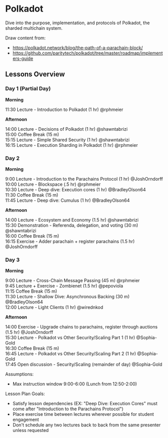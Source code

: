 # Polkadot

Dive into the purpose, implementation, and protocols of Polkadot, the sharded multichain system.

Draw content from:

- https://polkadot.network/blog/the-path-of-a-parachain-block/
- https://github.com/paritytech/polkadot/tree/master/roadmap/implementers-guide

## Lessons Overview

### Day 1 (Partial Day)

**Morning**

11:30 Lecture - Introduction to Polkadot (1 hr) @rphmeier<br>

**Afternoon**

14:00 Lecture - Decisions of Polkadot (1 hr) @shawntabrizi<br>
15:00 Coffee Break (15 m)<br>
15:15 Lecture - Simple Shared Security (1 hr) @shawntabrizi<br>
16:15 Lecture - Execution Sharding in Polkadot (1 hr) @rphmeier<br>

### Day 2

**Morning**

9:00  Lecture - Introduction to the Parachains Protocol (1 hr) @JoshOrndorff<br>
10:00 Lecture - Blockspace (.5 hr) @rphmeier<br>
10:30 Lecture - Deep dive: Execution cores (1 hr) @BradleyOlson64<br>
11:30 Coffee Break (15 m)<br>
11:45 Lecture - Deep dive: Cumulus (1 hr) @BradleyOlson64<br>

**Afternoon**

14:00 Lecture - Ecosystem and Economy (1.5 hr) @shawntabrizi<br>
15:30 Demonstration - Referenda, delegation, and voting (30 m) @shawntabrizi<br>
16:00 Coffee Break (15 m)<br>
16:15 Exercise - Adder parachain + register parachains (1.5 hr) @JoshOrndorff<br>

### Day 3

**Morning**

9:00  Lecture - Cross-Chain Message Passing (45 m) @rphmeier<br>
9:45  Lecture + Exercise - Zombienet (1.5 hr) @pepoviola<br>
11:15 Coffee Break (15 m)<br>
11:30 Lecture - Shallow Dive: Asynchronous Backing (30 m) @BradleyOlson64<br>
12:00 Lecture - Light Clients (1 hr) @wirednkod<br>

**Afternoon**

14:00 Exercise - Upgrade chains to parachains, register through auctions (1.5 hr) @JoshOrndorff<br>
15:30 Lecture - Polkadot vs Other Security/Scaling Part 1 (1 hr) @Sophia-Gold<br>
16:30 Coffee Break (15 m)<br>
16:45 Lecture - Polkadot vs Other Security/Scaling Part 2 (1 hr) @Sophia-Gold<br>
17:45 Open discussion - Security/Scaling (remainder of day) @Sophia-Gold<br>

Assumptions:

- Max instruction window 9:00-6:00 (Lunch from 12:50-2:00)

Lesson Plan Goals:

- Satisfy lesson dependencies (EX: "Deep Dive: Execution Cores" must come after "Introduction to the Parachains Protocol")
- Place exercise time between lectures wherever possible for student engagement
- Don't schedule any two lectures back to back from the same presenter unless requested
